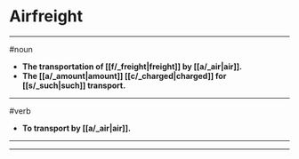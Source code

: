 # Airfreight
---
#noun
- **The transportation of [[f/_freight|freight]] by [[a/_air|air]].**
- **The [[a/_amount|amount]] [[c/_charged|charged]] for [[s/_such|such]] transport.**
---
#verb
- **To transport by [[a/_air|air]].**
---
---
